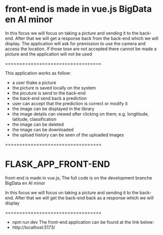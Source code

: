 front-end is made in vue.js
BigData en AI minor
==================================
In this focus we will focus on taking a picture and sending it to the back-end. 
After that we will get a response back from the back-end which we will display.
The application will ask for premission to use the camera and access the location. 
If those tose are not accepted there cannot be made a picture and the application will not be used

==================================

This application works as follow:
  - a user thake a picture
  - the picture is saved locally on the system
  - the picuture is send to the back-end
  - the back-end send back a prediction
  - user can accept that the prediction is correct or modify it
  - the image can be displayed in the library
  - the image details can viewed after clicking on them; e.g. longtitude, latitude, classification
  - the image can be deleted
  - the image can be downloaded
  - the upload history can be seen of the uploaded images 

==================================
# FLASK_APP_FRONT-END
front-end is made in vue.js; The full code is on the development branche
BigData en AI minor

In this focus we will focus on taking a picture and sending it to the back-end. 
After that we will get the back-end back as a response which we will display

==================================

-  npm run dev
The front-end application can be found at the link below:
-  http://localhost:5173/

